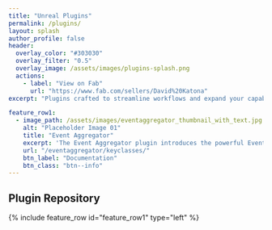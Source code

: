 ```yaml
---
title: "Unreal Plugins"
permalink: /plugins/
layout: splash
author_profile: false
header:
  overlay_color: "#303030"
  overlay_filter: "0.5"
  overlay_image: /assets/images/plugins-splash.png
  actions:
    - label: "View on Fab"
      url: "https://www.fab.com/sellers/David%20Katona"
excerpt: "Plugins crafted to streamline workflows and expand your capabilities in Unreal Engine."

feature_row1:
  - image_path: /assets/images/eventaggregator_thumbnail_with_text.jpg
    alt: "Placeholder Image 01"
    title: "Event Aggregator"
    excerpt: 'The Event Aggregator plugin introduces the powerful Event Aggregator pattern to Unreal Engine, offering an elegant and efficient solution for inter-object communication. By decoupling event senders and receivers, it allows for modular, scalable, and highly maintainable game architecture.'
    url: "/eventaggregator/keyclasses/"
    btn_label: "Documentation"
    btn_class: "btn--info"
---
```


## Plugin Repository

{% include feature_row id="feature_row1" type="left" %}
